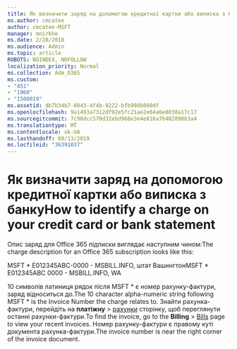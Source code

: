 ```yaml
---
title: Як визначити заряд на допомогою кредитної картки або виписка з банку
ms.author: cmcatee
author: cmcatee-MSFT
manager: mnirkhe
ms.date: 2/28/2018
ms.audience: Admin
ms.topic: article
ROBOTS: NOINDEX, NOFOLLOW
localization_priority: Normal
ms.collection: Adm_O365
ms.custom:
- "451"
- "1960"
- "1500019"
ms.assetid: db7b34b7-0843-4f4b-9222-bfb998b860df
ms.openlocfilehash: 9a1493a7312df92e5fc21ae2e64a6e8038a17c17
ms.sourcegitcommit: 7c90dcc570d32ebd968e3e4e816a7b482890b3a4
ms.translationtype: MT
ms.contentlocale: uk-UA
ms.lasthandoff: 08/13/2019
ms.locfileid: "36391037"
---
```

# <a name="how-to-identify-a-charge-on-your-credit-card-or-bank-statement"></a><span data-ttu-id="76369-102">Як визначити заряд на допомогою кредитної картки або виписка з банку</span><span class="sxs-lookup"><span data-stu-id="76369-102">How to identify a charge on your credit card or bank statement</span></span>

<span data-ttu-id="76369-103">Опис заряд для Office 365 підписки виглядає наступним чином:</span><span class="sxs-lookup"><span data-stu-id="76369-103">The charge description for an Office 365 subscription looks like this:</span></span>
  
<span data-ttu-id="76369-104">MSFT \* E012345ABC-0000 - MSBILL.INFO, штат Вашингтон</span><span class="sxs-lookup"><span data-stu-id="76369-104">MSFT \* E012345ABC 0000 - MSBILL.INFO, WA</span></span>
  
<span data-ttu-id="76369-105">10 символів латиниця рядок після MSFT \* є номер рахунку-фактури, заряд відноситься до.</span><span class="sxs-lookup"><span data-stu-id="76369-105">The 10 character alpha-numeric string following MSFT \* is the Invoice Number the charge relates to.</span></span> <span data-ttu-id="76369-106">Знайти рахунка-фактури, перейдіть на **платіжну** \> [рахунки](https://go.microsoft.com/fwlink/p/?linkid=848039) сторінку, щоб переглянути останні рахунки-фактури.</span><span class="sxs-lookup"><span data-stu-id="76369-106">To find the invoice, go to the **Billing** \> [Bills](https://go.microsoft.com/fwlink/p/?linkid=848039) page to view your recent invoices.</span></span> <span data-ttu-id="76369-107">Номер рахунку-фактури є правому куті документа рахунка-фактури.</span><span class="sxs-lookup"><span data-stu-id="76369-107">The invoice number is near the right corner of the invoice document.</span></span>